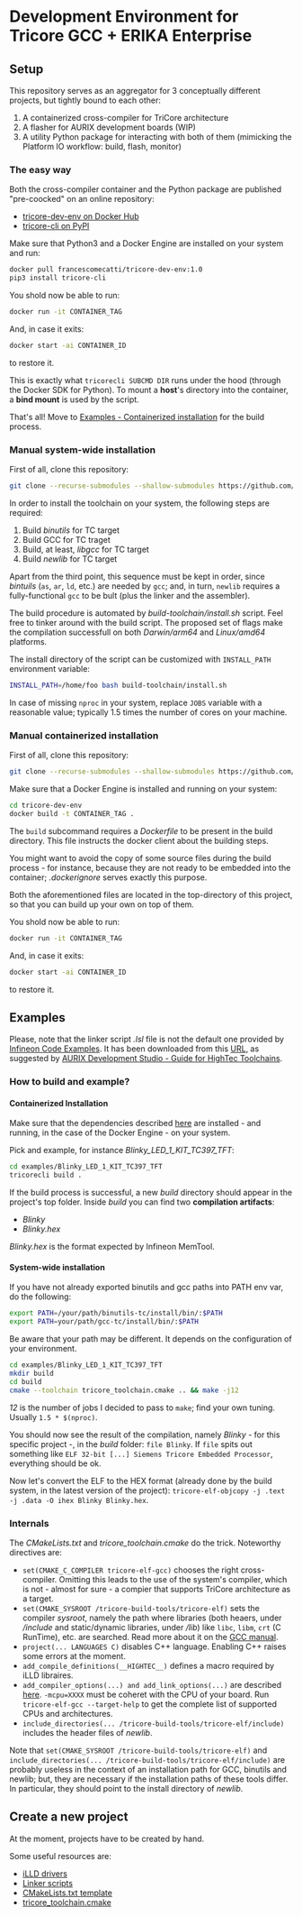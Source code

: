 # Development Environment for Tricore GCC + ERIKA Enterprise

## Setup
This repository serves as an aggregator for 3 conceptually different projects, but tightly bound to each other:
 1. A containerized cross-compiler for TriCore architecture
 2. A flasher for AURIX development boards (WIP)
 3. A utility Python package for interacting with both of them (mimicking the Platform IO workflow: build, flash, monitor)

### The easy way
Both the cross-compiler container and the Python package are published "pre-coocked" on an online repository:
 - [tricore-dev-env on Docker Hub](https://hub.docker.com/repository/docker/francescomecatti/tricore-dev-env)
 - [tricore-cli on PyPI](https://pypi.org/project/tricore-cli/)

Make sure that Python3 and a Docker Engine are installed on your system and run:
```bash
docker pull francescomecatti/tricore-dev-env:1.0
pip3 install tricore-cli
```

You shold now be able to run:
```bash
docker run -it CONTAINER_TAG
```

And, in case it exits:
```bash
docker start -ai CONTAINER_ID
```
to restore it.

This is exactly what `tricorecli SUBCMD DIR` runs under the hood (through the Docker SDK for Python). To mount a **host**'s directory into the container, a **bind mount** is used by the script.

That's all! Move to [Examples - Containerized installation](#containerized-installation) for the build process.

### Manual system-wide installation
First of all, clone this repository:
```bash
git clone --recurse-submodules --shallow-submodules https://github.com/mc-cat-tty/tricore-dev-env
```

In order to install the toolchain on your system, the following steps are required:
 1. Build _binutils_ for TC target
 2. Build GCC for TC traget
 3. Build, at least, _libgcc_ for TC target
 4. Build _newlib_ for TC target

Apart from the third point, this sequence must be kept in order, since _bintuils_ (`as`, `ar`, `ld`, etc.) are needed by `gcc`; and, in turn, `newlib` requires a fully-functional `gcc` to be bult (plus the linker and the assembler).

The build procedure is automated by _build-toolchain/install.sh_ script. Feel free to tinker around with the build script.
The proposed set of flags make the compilation successfull on both _Darwin/arm64_ and _Linux/amd64_ platforms.

The install directory of the script can be customized with `INSTALL_PATH` environment variable:
```bash
INSTALL_PATH=/home/foo bash build-toolchain/install.sh
```

In case of missing `nproc` in your system, replace `JOBS` variable with a reasonable value; typically 1.5 times the number of cores on your machine.

### Manual containerized installation
First of all, clone this repository:
```bash
git clone --recurse-submodules --shallow-submodules https://github.com/mc-cat-tty/tricore-dev-env
```

Make sure that a Docker Engine is installed and running on your system:
```bash
cd tricore-dev-env
docker build -t CONTAINER_TAG .
```

The `build` subcommand requires a _Dockerfile_ to be present in the build directory. This file instructs the docker client about the building steps.

You might want to avoid the copy of some source files during the build process - for instance, because they are not ready to be embedded into the container; _.dockerignore_ serves exactly this purpose.

Both the aforementioned files are located in the top-directory of this project, so that you can build up your own on top of them.

You shold now be able to run:
```bash
docker run -it CONTAINER_TAG
```

And, in case it exits:
```bash
docker start -ai CONTAINER_ID
```
to restore it.

## Examples
Please, note that the linker script _.lsl_ file is not the default one provided by [Infineon Code Examples](https://github.com/Infineon/AURIX_code_examples). It has been downloaded from this [URL](https://nextcloud.hightec-rt.com/index.php/s/BG72PCMP7jrEcki), as suggested by [AURIX Development Studio - Guide for HighTec Toolchains](https://free-entry-toolchain.hightec-rt.com/aurix_dev_studio_with_hightec_gcc.pdf).

### How to build and example?
#### Containerized Installation
Make sure that the dependencies described [here](#the-easy-way) are installed - and running, in the case of the Docker Engine - on your system.

Pick and example, for instance _Blinky_LED\_1\_KIT\_TC397\_TFT_:
```bash
cd examples/Blinky_LED_1_KIT_TC397_TFT
tricorecli build .
```

If the build process is successful, a new _build_ directory should appear in the project's top folder. Inside _build_ you can find two **compilation artifacts**:
 - _Blinky_
 - _Blinky.hex_

_Blinky.hex_ is the format expected by Infineon MemTool.

#### System-wide installation
If you have not already exported binutils and gcc paths into PATH env var, do the following:
```bash
export PATH=/your/path/binutils-tc/install/bin/:$PATH
export PATH=your/path/gcc-tc/install/bin/:$PATH
```

Be aware that your path may be different. It depends on the configuration of your environment.

```bash
cd examples/Blinky_LED_1_KIT_TC397_TFT
mkdir build
cd build
cmake --toolchain tricore_toolchain.cmake .. && make -j12
```

_12_ is the number of jobs I decided to pass to `make`; find your own tuning. Usually `1.5 * $(nproc)`.

You should now see the result of the compilation, namely _Blinky_ - for this specific project -, in the _build_ folder: `file Blinky`. If `file` spits out something like `ELF 32-bit [...] Siemens Tricore Embedded Processor`, everything should be ok.

Now let's convert the ELF to the HEX format (already done by the build system, in the latest version of the project): `tricore-elf-objcopy -j .text -j .data -O ihex Blinky Blinky.hex`.

### Internals
The _CMakeLists.txt_ and _tricore\_toolchain.cmake_ do the trick. Noteworthy directives are:
 - `set(CMAKE_C_COMPILER tricore-elf-gcc)` chooses the right cross-compiler. Omitting this leads to the use of the system's compiler, which is not - almost for sure - a compier that supports TriCore architecture as a target.
 - `set(CMAKE_SYSROOT /tricore-build-tools/tricore-elf)` sets the compiler _sysroot_, namely the path where libraries (both heaers, under _/include_ and static/dynamic libraries, under _/lib_) like `libc`, `libm`, `crt` (C RunTime), etc. are searched. Read more about it on the [GCC manual](https://gcc.gnu.org/onlinedocs/gcc/Directory-Options.html).
 - `project(... LANGUAGES C)` disables C++ language. Enabling C++ raises some errors at the moment.
 - `add_compile_definitions(__HIGHTEC__)` defines a macro required by iLLD libraires.
 - `add_compiler_options(...) and add_link_options(...)` are described [here](https://free-entry-toolchain.hightec-rt.com/aurix_dev_studio_with_hightec_gcc.pdf). `-mcpu=XXXX` must be coheret with the CPU of your board. Run `tricore-elf-gcc --target-help` to get the complete list of supported CPUs and architectures.
 - `include_directories(... /tricore-build-tools/tricore-elf/include)` includes the header files of _newlib_. 

Note that `set(CMAKE_SYSROOT /tricore-build-tools/tricore-elf)` and `include_directories(... /tricore-build-tools/tricore-elf/include)` are probably useless in the context of an installation path for GCC, binutils and newlib; but, they are necessary if the installation paths of these tools differ. 
In particular, they should point to the install directory of _newlib_.

## Create a new project
At the moment, projects have to be created by hand.

Some useful resources are:
 - [iLLD drivers](https://www.infineon.com/cms/en/tools/aurix-embedded-sw/aurix-illd-drivers/)
 - [Linker scripts](https://nextcloud.hightec-rt.com/index.php/s/BG72PCMP7jrEcki)
 - [CMakeLists.txt template](project-template/CMakeLists.txt)
 - [tricore_toolchain.cmake](project-template/tricore_toolchain.cmake)
